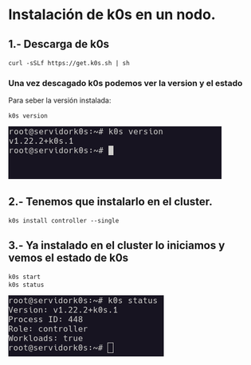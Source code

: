 # Instalación de k0s en un nodo.
## 1.- Descarga de k0s
``` 
curl -sSLf https://get.k0s.sh | sh
```
### Una vez descagado k0s podemos ver la version y el estado

Para seber la versión instalada:

```  
k0s version
```
![k0s](https://github.com/jaimeod010/k0s/blob/main/imagenes/k0s-version.png)
## 2.- Tenemos que instalarlo en el cluster.

```
k0s install controller --single
```
## 3.- Ya instalado en el cluster lo iniciamos y vemos el estado de k0s

```
k0s start
k0s status
```
![k0s](https://github.com/jaimeod010/k0s/blob/main/imagenes/k0s-status.png)
